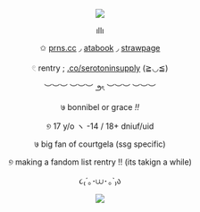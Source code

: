 <p align="center">
  <img src="https://files.catbox.moe/3j145c.webp">
</p>

<div align="center">

ıllı

✩ [prns.cc](https://pronouns.cc/@courtgela) ◞ [atabook](https://mirrorgem.atabook.org) ◞ [strawpage](https://mirrorgem.straw.page)

𓏲 rentry ; [.co/serotoninsupply](https://rentry.co/serotoninsupply) (≧◡≦)

︶︶︶  ︶︶︶ ౨ৎ ︶︶︶  ︶︶︶

७ bonnibel or grace *!!*

୭ 17 y/o ヽ -14 / 18+ dniuf/uid

७ big fan of courtgela (ssg specific) 

୭ making a fandom list rentry !! (its takign a while) 

૮₍´｡･⩊･ ｡`₎ა 

</div>

<p align="center">
  <img src="https://files.catbox.moe/nnu2le.webp">
</p>

